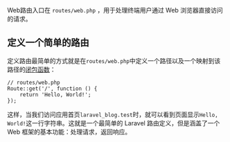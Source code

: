 Web路由入口在 `routes/web.php` ，用于处理终端用户通过 Web 浏览器直接访问的请求。

## 定义一个简单的路由

定义路由最简单的方式就是在`routes/web.php`中定义一个路径以及一个映射到该路径的[闭包函数](http://php.net/manual/zh/class.closure.php)：

```
// routes/web.php 
Route::get('/', function () { 
    return 'Hello, World!'; 
});
```

这样，当我们访问应用首页`laravel_blog.test`时，就可以看到页面显示`Hello, World!`这一行字符串。这就是一个最简单的 Laravel 路由定义，但是涵盖了一个 Web 框架的基本功能：处理请求，返回响应。

